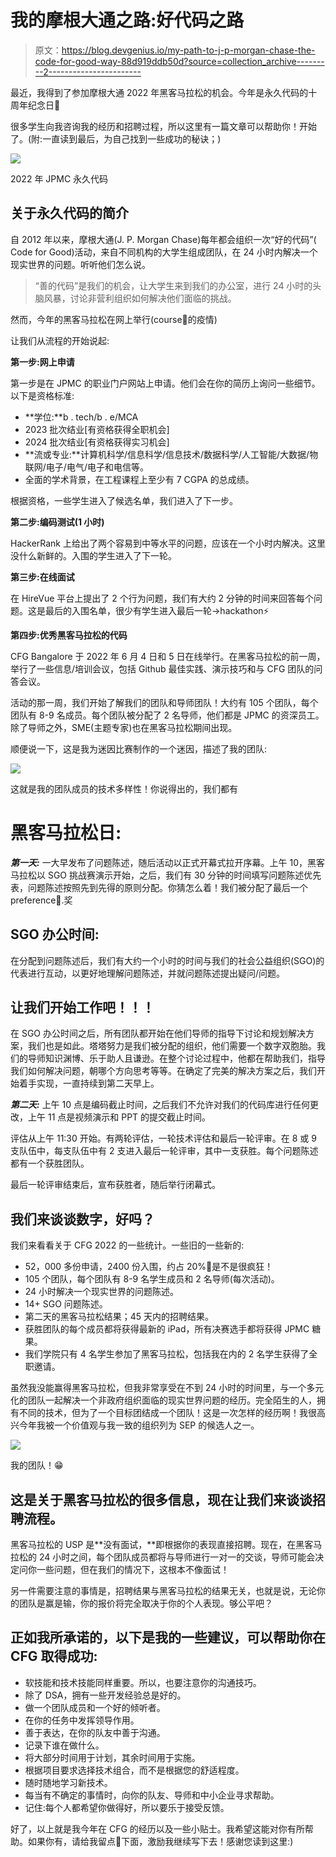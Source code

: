 # 我的摩根大通之路:好代码之路

> 原文：<https://blog.devgenius.io/my-path-to-j-p-morgan-chase-the-code-for-good-way-88d919ddb50d?source=collection_archive---------2----------------------->

最近，我得到了参加摩根大通 2022 年黑客马拉松的机会。今年是永久代码的十周年纪念日🎉

很多学生向我咨询我的经历和招聘过程，所以这里有一篇文章可以帮助你！开始了。(附:一直读到最后，为自己找到一些成功的秘诀；)

![](img/0c1ba265909ca0fa8d6444b109405ec0.png)

2022 年 JPMC 永久代码

## 关于永久代码的简介

自 2012 年以来，摩根大通(J. P. Morgan Chase)每年都会组织一次“好的代码”( Code for Good)活动，来自不同机构的大学生组成团队，在 24 小时内解决一个现实世界的问题。听听他们怎么说。

> “善的代码”是我们的机会，让大学生来到我们的办公室，进行 24 小时的头脑风暴，讨论非营利组织如何解决他们面临的挑战。

然而，今年的黑客马拉松在网上举行(course🥲的疫情)

让我们从流程的开始说起:

**第一步:网上申请**

第一步是在 JPMC 的职业门户网站上申请。他们会在你的简历上询问一些细节。以下是资格标准:

*   **学位:**b . tech/b . e/MCA
*   2023 批次结业[有资格获得全职机会]
*   2024 批次结业[有资格获得实习机会]
*   **流或专业:**计算机科学/信息科学/信息技术/数据科学/人工智能/大数据/物联网/电子/电气/电子和电信等。
*   全面的学术背景，在工程课程上至少有 7 CGPA 的总成绩。

根据资格，一些学生进入了候选名单，我们进入了下一步。

**第二步:编码测试(1 小时)**

HackerRank 上给出了两个容易到中等水平的问题，应该在一个小时内解决。这里没什么新鲜的。入围的学生进入了下一轮。

**第三步:在线面试**

在 HireVue 平台上提出了 2 个行为问题，我们有大约 2 分钟的时间来回答每个问题。这是最后的入围名单，很少有学生进入最后一轮->hackathon⚡

**第四步:优秀黑客马拉松的代码**

CFG Bangalore 于 2022 年 6 月 4 日和 5 日在线举行。在黑客马拉松的前一周，举行了一些信息/培训会议，包括 Github 最佳实践、演示技巧和与 CFG 团队的问答会议。

活动的那一周，我们开始了解我们的团队和导师团队！大约有 105 个团队，每个团队有 8-9 名成员。每个团队被分配了 2 名导师，他们都是 JPMC 的资深员工。除了导师之外，SME(主题专家)也在黑客马拉松期间出现。

顺便说一下，这是我为迷因比赛制作的一个迷因，描述了我的团队:

![](img/d7492cf3bbfac89c17c76a3e6d969b63.png)

这就是我的团队成员的技术多样性！你说得出的，我们都有

# 黑客马拉松日:

***第一天:*** 一大早发布了问题陈述，随后活动以正式开幕式拉开序幕。上午 10，黑客马拉松以 SGO 挑战赛演示开始，之后，我们有 30 分钟的时间填写问题陈述优先表，问题陈述按照先到先得的原则分配。你猜怎么着！我们被分配了最后一个 preference🥲.奖

## **SGO 办公时间:**

在分配到问题陈述后，我们有大约一个小时的时间与我们的社会公益组织(SGO)的代表进行互动，以更好地理解问题陈述，并就问题陈述提出疑问/问题。

## 让我们开始工作吧！！！

在 SGO 办公时间之后，所有团队都开始在他们导师的指导下讨论和规划解决方案，我们也是如此。塔塔努力是我们被分配的组织，他们需要一个数字双胞胎。我们的导师知识渊博、乐于助人且谦逊。在整个讨论过程中，他都在帮助我们，指导我们如何解决问题，朝哪个方向思考等等。在确定了完美的解决方案之后，我们开始着手实现，一直持续到第二天早上。

***第二天:*** 上午 10 点是编码截止时间，之后我们不允许对我们的代码库进行任何更改，上午 11 点是视频演示和 PPT 的提交截止时间。

评估从上午 11:30 开始。有两轮评估，一轮技术评估和最后一轮评审。在 8 或 9 支队伍中，每支队伍中有 2 支进入最后一轮评审，其中一支获胜。每个问题陈述都有一个获胜团队。

最后一轮评审结束后，宣布获胜者，随后举行闭幕式。

## 我们来谈谈数字，好吗？

我们来看看关于 CFG 2022 的一些统计。一些旧的一些新的:

*   52，000 多份申请，2400 份入围，约占 20%🤯是不是很疯狂！
*   105 个团队，每个团队有 8-9 名学生成员和 2 名导师(每次活动)。
*   24 小时解决一个现实世界的问题陈述。
*   14+ SGO 问题陈述。
*   第二天的黑客马拉松结果；45 天内的招聘结果。
*   获胜团队的每个成员都将获得最新的 iPad，所有决赛选手都将获得 JPMC 糖果。
*   我们学院只有 4 名学生参加了黑客马拉松，包括我在内的 2 名学生获得了全职邀请。

虽然我没能赢得黑客马拉松，但我非常享受在不到 24 小时的时间里，与一个多元化的团队一起解决一个非政府组织面临的现实世界问题的经历。完全陌生的人，拥有不同的技术，但为了一个目标团结成一个团队！这是一次怎样的经历啊！我很高兴今年我被一个价值观与我一致的组织列为 SEP 的候选人之一。

![](img/39d605ffdb4e5bd0f0d0838661ededa7.png)

我的团队！😁

## 这是关于黑客马拉松的很多信息，现在让我们来谈谈招聘流程。

黑客马拉松的 USP 是**没有面试，**即根据你的表现直接招聘。现在，在黑客马拉松的 24 小时之间，每个团队成员都将与导师进行一对一的交谈，导师可能会决定问你一些问题，但在我们的情况下，这根本不像面试！

另一件需要注意的事情是，招聘结果与黑客马拉松的结果无关，也就是说，无论你的团队是赢是输，你的报价将完全取决于你的个人表现。够公平吧？

## 正如我所承诺的，以下是我的一些建议，可以帮助你在 CFG 取得成功:

*   软技能和技术技能同样重要。所以，也要注意你的沟通技巧。
*   除了 DSA，拥有一些开发经验总是好的。
*   做一个团队成员和一个好的倾听者。
*   在你的任务中发挥领导作用。
*   善于表达，在你的队友中善于沟通。
*   记录下谁在做什么。
*   将大部分时间用于计划，其余时间用于实施。
*   根据项目要求选择技术组合，而不是根据您的舒适程度。
*   随时随地学习新技术。
*   每当有不确定的事情时，向你的队友、导师和中小企业寻求帮助。
*   记住:每个人都希望你做得好，所以要乐于接受反馈。

好了，以上就是我今年在 CFG 的经历以及一些小贴士。我希望这能对你有所帮助。如果你有，请给我留点👏下面，激励我继续写下去！感谢您读到这里:)